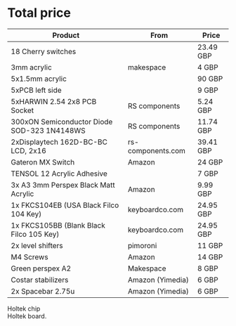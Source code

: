 # Total price

Product                                     | From               | Price
---                                         | ---                | ---
18 Cherry switches                          |                    | 23.49 GBP
3mm acrylic                                 | makespace          | 4 GBP
5x1.5mm acrylic                             |                    | 90 GBP 
5xPCB left side                             |                    | 9 GBP 
5xHARWIN 2.54 2x8 PCB Socket                | RS components      | 5.24 GBP
300xON Semiconductor Diode SOD-323 1N4148WS | RS components      | 11.74 GBP
2xDisplaytech 162D-BC-BC LCD, 2x16          | rs-components.com  | 39.41 GBP
Gateron MX Switch                           | Amazon             | 24 GBP
TENSOL 12 Acrylic Adhesive                  |                    | 7 GBP
3x A3 3mm Perspex Black Matt Acrylic        | Amazon             | 9.99 GBP
1x FKCS104EB (USA Black Filco 104 Key)      | keyboardco.com     | 24.95 GBP  
1x FKCS105BB (Blank Black Filco 105 Key)    | keyboardco.com     | 24.95 GBP
2x level shifters                           | pimoroni           | 11 GBP
M4 Screws                                   | Amazon             | 14 GBP
Green perspex A2                            | Makespace          | 8 GBP
Costar stabilizers                          | Amazon (Yimedia)   | 6 GBP
2x Spacebar 2.75u                           | Amazon (Yimedia)   | 6 GBP
Holtek chip                                 
Holtek board.

